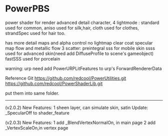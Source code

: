 # PowerPBS
power shader for render advanced detail character,
4 lightmode :
    standard used for common,
    aniso used for silk,hair,
    cloth used for clothes,
    strandSpec used for hair too.

has more detail maps and alpha control
no lightmap
clear coat
specular map flow and metallic flow
3 scatter:
    preintegral sss for mobile skin
    ssss used for advanced skin(need add DiffuseProfile to scene's gameobject)
    fastSSS used for porcelain


warning: 
urp need add PowerURPLitFeatures to urp's ForwardRendererData



Reference Git
https://github.com/redcool/PowerUtilities.git
https://github.com/redcool/PowerShaderLib.git

put them into same folder.

-----------------------------------------------
(v2.0.2)
New Features:
    1 sheen layer, can simulate skin, satin
Update:
    _SpecularOff to shader_feature

(v2.0.3)
New Features:
    1 add _BlendVertexNormalOn, in main page
    2 add _VertexScaleOn,in vertex page
